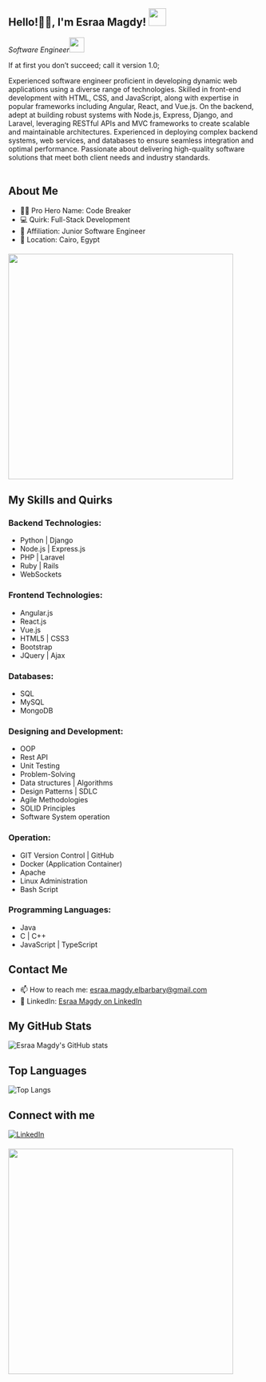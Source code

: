 <h2>Hello!🙏🏻, I'm Esraa Magdy! <img src="https://www.icegif.com/wp-content/uploads/memes-icegif-2.gif" width="35"></h2>
<p><em>Software Engineer</a><img src="https://media.giphy.com/media/WUlplcMpOCEmTGBtBW/giphy.gif" width="30"> 
</em></p>

If at first you don’t succeed; call it version 1.0;

Experienced software engineer proficient in developing dynamic web applications using a diverse range of technologies. 
Skilled in front-end development with HTML, CSS, and JavaScript, along with expertise in popular frameworks including Angular, React, and Vue.js. 
On the backend, adept at building robust systems with Node.js, Express, Django, and Laravel, leveraging RESTful APIs and MVC frameworks to create scalable and maintainable architectures. Experienced in deploying complex backend systems, web services, and databases to ensure seamless integration and optimal performance. 
Passionate about delivering high-quality software solutions that meet both client needs and industry standards.
<br><br>

## About Me

- 🦸‍♂ Pro Hero Name: Code Breaker
- 💻 Quirk: Full-Stack Development
- 🌟 Affiliation: Junior Software Engineer
- 📍 Location: Cairo, Egypt

<div class="text-center" style="margin-top: 20px;">
  <img src="https://th.bing.com/th/id/R.ba6d7d37fa1e4ca966ac7328bf43b96c?rik=79CW1PjYQQpU1A&pid=ImgRaw&r=0" width="450" />
</div>

## My Skills and Quirks

### Backend Technologies:
- Python | Django
- Node.js | Express.js
- PHP | Laravel
- Ruby | Rails
- WebSockets

### Frontend Technologies:
- Angular.js
- React.js
- Vue.js
- HTML5 | CSS3
- Bootstrap
- JQuery | Ajax

### Databases:
- SQL
- MySQL
- MongoDB

### Designing and Development:
- OOP
- Rest API
- Unit Testing
- Problem-Solving
- Data structures | Algorithms
- Design Patterns | SDLC
- Agile Methodologies
- SOLID Principles
- Software System operation

### Operation:
- GIT Version Control | GitHub
- Docker (Application Container)
- Apache
- Linux Administration
- Bash Script

### Programming Languages:
- Java
- C | C++
- JavaScript | TypeScript


## Contact Me

- 📫 How to reach me: esraa.magdy.elbarbary@gmail.com
- 💼 LinkedIn: [Esraa Magdy on LinkedIn](www.linkedin.com/in/esraa-magdy-0b22a8288)

## My GitHub Stats

![Esraa Magdy's GitHub stats](https://github-readme-stats.vercel.app/api?username=esraamagddi&show_icons=true&theme=tokyonight)

## Top Languages

![Top Langs](https://github-readme-stats.vercel.app/api/top-langs/?username=esraamagddi&layout=compact&theme=tokyonight)

## Connect with me

[![LinkedIn](https://img.shields.io/badge/LinkedIn-blue?style=for-the-badge&logo=linkedin)](https://www.linkedin.com/in/esraa-magdy-0b22a8288/)

<div class="text-center" style="margin-top: 20px;">
  <img src="https://media0.giphy.com/media/26BGIqWh2R1fi6JDa/giphy.gif" width="450" />
</div>
